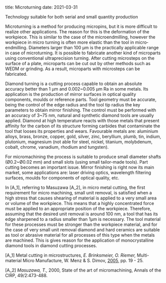 title: Microturning
date: 2021-03-31

Technology suitable for both serial and small quantity production

Microturning is a method for producing micropins, but it is more difficult to realize other applications. The reason for this is the deformation of the workpiece. This is similar to the case of the microendmilling, however the workpiece in micro turning is often more elastic than the tool in micro­endmilling. Diameters larger than 100 µm is the practically applicable range in case of microturning. It is possible to fabricate another kind of microparts using conventional ultraprecision turning. After cutting microsteps on the surface of a plate, microparts can be cut out by other methods such as WEDM or grinding. As a result, microparts with microsteps can be fabricated.

Diamond turning is a cutting process capable to obtain an absolute accuracy better than 1 µm and 0.002~0.005 µm Ra in some metals. Its application is the production of mirror surfaces in optical quality components, moulds or reference parts. Tool geometry must be accurate, being the control of the edge radius and the tool tip radius the key parameters to obtain mirror finishing. The control must be performed with an accuracy of 3~75 nm, natural and synthetic diamond tools are usually applied. Diamond at high temperature reacts with those metals that present affinity for the carbon of its structure forming carbides that contaminate the tool that looses its properties and wears. Favourable metals are: aluminium alloys, brass, bronze, copper, gold, silver, zinc, beryllium, plumb, tin, indium, plutonium, magnesium (not able for steel, nickel, titanium, molybdenum, cobalt, chrome, vanadium, rhodium and tungsten).

For micromachining the process is suitable to produce small diameter shafts (Ø0.2~Ø0.02 mm) and small slots (using small tailor-made tools). Part cutting becomes an important issue. Mirror finishing is right now its main market, some applications are: laser driving optics, wavelength filtering surfaces, moulds for components of optical quality, etc.

In [A_1], referring to Masuzawa [A_2], in micro metal cutting, the first requirement for micro machining, small unit removal, is satisfied when a high stress that causes shearing of material is applied to a very small area or volume of the workpiece. This means that a highly concentrated force must be applied to an appropriate position of the workpiece. Therefore, assuming that the desired unit removal is around 100 nm, a tool that has its edge sharpened to a radius smaller than 1μm is necessary. The tool material for these processes must be stronger than the workpiece material, and for the case of very small unit removal diamond and hard ceramics are suitable as tool or abrasive material for all processes of this type when the metals are machined. This is gives reason for the application of monocrystalline diamond tools in diamond cutting processes.

 

[A_1]      Metal cutting in microstructures, *E. Brinksmeier, O. Riemer,* Multi-material Micro Manufacture, W. Menz & S. Dimov, [2005,](/4m-association/content/4M-conference-series.html) pp. 19 - 25.

[A_2]      *Masuzawa, T.,* 2000, State of the art of micromachining, Annals of the CIRP, 49/2:473-488.